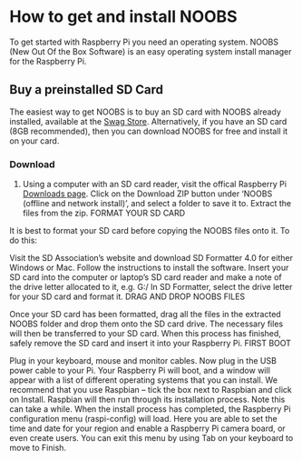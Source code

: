 # How to get and install NOOBS

To get started with Raspberry Pi you need an operating system. NOOBS (New Out Of the Box Software) is an easy operating system install manager for the Raspberry Pi.

## Buy a preinstalled SD Card

The easiest way to get NOOBS is to buy an SD card with NOOBS already installed, available at the [Swag Store](http://swag.raspberrypi.org/products/noobs-8gb-sd-card). Alternatively, if you have an SD card (8GB recommended), then you can download NOOBS for free and install it on your card.

### Download

1. Using a computer with an SD card reader, visit the offical Raspberry Pi [Downloads page](http://www.raspberrypi.org/downloads/).
Click on the Download ZIP button under ‘NOOBS (offline and network install)’, and select a folder to save it to.
Extract the files from the zip.
FORMAT YOUR SD CARD

It is best to format your SD card before copying the NOOBS files onto it. To do this:

Visit the SD Association’s website and download SD Formatter 4.0 for either Windows or Mac.
Follow the instructions to install the software.
Insert your SD card into the computer or laptop’s SD card reader and make a note of the drive letter allocated to it, e.g. G:/
In SD Formatter, select the drive letter for your SD card and format it.
DRAG AND DROP NOOBS FILES

Once your SD card has been formatted, drag all the files in the extracted NOOBS folder and drop them onto the SD card drive.
The necessary files will then be transferred to your SD card.
When this process has finished, safely remove the SD card and insert it into your Raspberry Pi.
FIRST BOOT

Plug in your keyboard, mouse and monitor  cables.
Now plug in the USB power cable to your Pi.
Your Raspberry Pi will boot, and a window will appear with a list of different operating systems that you can install. We recommend that you use Raspbian – tick the box next to Raspbian and click on Install.
Raspbian will then run through its installation process. Note this can take a while.
When the install process has completed, the Raspberry Pi configuration menu (raspi-config) will load. Here you are able to set the time and date for your region and enable a Raspberry Pi camera board, or even create users. You can exit this menu by using Tab on your keyboard to move to Finish.
